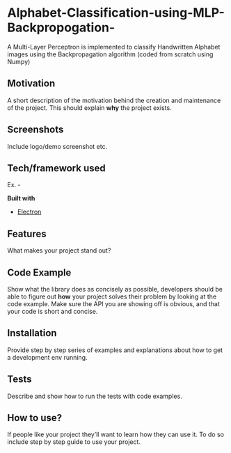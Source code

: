 # Alphabet-Classification-using-MLP-Backpropogation-
A Multi-Layer Perceptron is implemented to classify Handwritten Alphabet images using the Backpropagation algorithm (coded from scratch using Numpy)

## Motivation
A short description of the motivation behind the creation and maintenance of the project. This should explain **why** the project exists.

 
## Screenshots
Include logo/demo screenshot etc.

## Tech/framework used
Ex. -

<b>Built with</b>
- [Electron](https://electron.atom.io)

## Features
What makes your project stand out?

## Code Example
Show what the library does as concisely as possible, developers should be able to figure out **how** your project solves their problem by looking at the code example. Make sure the API you are showing off is obvious, and that your code is short and concise.

## Installation
Provide step by step series of examples and explanations about how to get a development env running.


## Tests
Describe and show how to run the tests with code examples.

## How to use?
If people like your project they’ll want to learn how they can use it. To do so include step by step guide to use your project.


